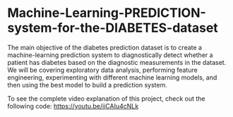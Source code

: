 # Machine-Learning-PREDICTION-system-for-the-DIABETES-dataset
The main objective of the diabetes prediction dataset is to create a machine-learning prediction system to 
diagnostically detect whether a patient has diabetes based on the diagnostic measurements in the dataset.
We will be covering exploratory data analysis, performing feature engineering, experimenting with different machine
learning models, and then using the best model to build a prediction system. 

To see the complete video explanation of this project, check out the following code:
https://youtu.be/iiCAIu4cNLk

